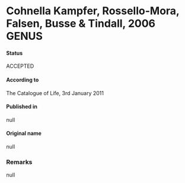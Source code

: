 Cohnella Kampfer, Rossello-Mora, Falsen, Busse & Tindall, 2006 GENUS
=======

#### Status
ACCEPTED

#### According to
The Catalogue of Life, 3rd January 2011

#### Published in
null

#### Original name
null

### Remarks
null